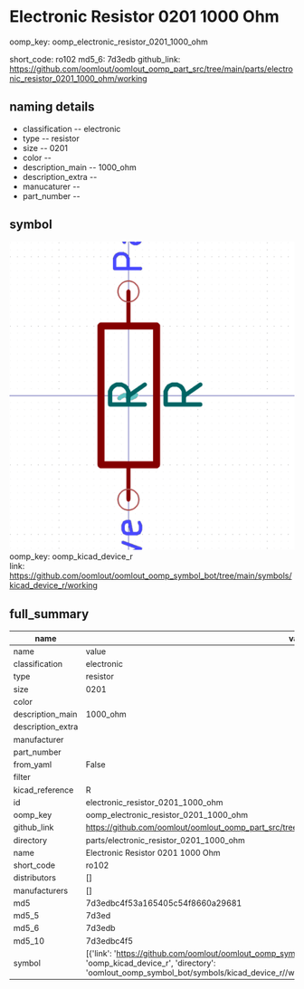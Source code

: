# Electronic Resistor 0201 1000 Ohm
oomp_key: oomp_electronic_resistor_0201_1000_ohm 


short_code: ro102
md5_6: 7d3edb
github_link: https://github.com/oomlout/oomlout_oomp_part_src/tree/main/parts/electronic_resistor_0201_1000_ohm/working
## naming details
* classification -- electronic
* type -- resistor
* size -- 0201
* color -- 
* description_main -- 1000_ohm
* description_extra -- 
* manucaturer -- 
* part_number -- 



## symbol

![](symbol/0/working/working_600.png)  
oomp_key: oomp_kicad_device_r  
link: https://github.com/oomlout/oomlout_oomp_symbol_bot/tree/main/symbols/kicad_device_r/working  


## full_summary
| name | value | 
| --- | --- | 
| name | value | 
| classification | electronic | 
| type | resistor | 
| size | 0201 | 
| color |  | 
| description_main | 1000_ohm | 
| description_extra |  | 
| manufacturer |  | 
| part_number |  | 
| from_yaml | False | 
| filter |  | 
| kicad_reference | R | 
| id | electronic_resistor_0201_1000_ohm | 
| oomp_key | oomp_electronic_resistor_0201_1000_ohm | 
| github_link | https://github.com/oomlout/oomlout_oomp_part_src/tree/main/parts/electronic_resistor_0201_1000_ohm/working | 
| directory | parts/electronic_resistor_0201_1000_ohm | 
| name | Electronic Resistor 0201 1000 Ohm | 
| short_code | ro102 | 
| distributors | [] | 
| manufacturers | [] | 
| md5 | 7d3edbc4f53a165405c54f8660a29681 | 
| md5_5 | 7d3ed | 
| md5_6 | 7d3edb | 
| md5_10 | 7d3edbc4f5 | 
| symbol | [{'link': 'https://github.com/oomlout/oomlout_oomp_symbol_bot/tree/main/symbols/kicad_device_r', 'oomp_key': 'oomp_kicad_device_r', 'directory': 'oomlout_oomp_symbol_bot/symbols/kicad_device_r//working/working.kicad_sym'}] | 
